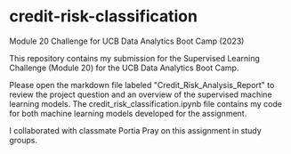 # credit-risk-classification
Module 20 Challenge for UCB Data Analytics Boot Camp (2023)

This repository contains my submission for the Supervised Learning Challenge (Module 20) for the UCB Data Analytics Boot Camp. 

Please open the markdown file labeled "Credit_Risk_Analysis_Report" to review the project question and an overview of the supervised machine learning models. The credit_risk_classification.ipynb file contains my code for both machine learning models developed for the assignment. 

I collaborated with classmate Portia Pray on this assignment in study groups. 
